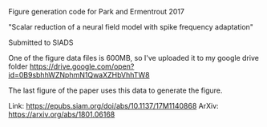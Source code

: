 Figure generation code for Park and Ermentrout 2017

"Scalar reduction of a neural field model with spike frequency adaptation"

Submitted to SIADS

One of the figure data files is 600MB, so I've uploaded it to my google drive folder https://drive.google.com/open?id=0B9sbhhWZNphmN1QwaXZHbVhhTW8

The last figure of the paper uses this data to generate the figure.

Link: https://epubs.siam.org/doi/abs/10.1137/17M1140868
ArXiv: https://arxiv.org/abs/1801.06168

